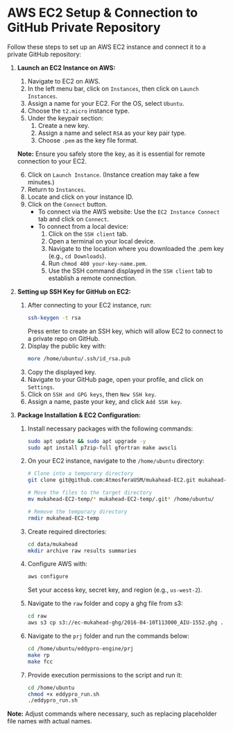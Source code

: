 # AWS EC2 Setup & Connection to GitHub Private Repository

Follow these steps to set up an AWS EC2 instance and connect it to a private GitHub repository:

1. **Launch an EC2 Instance on AWS:**
    1. Navigate to EC2 on AWS.
    2. In the left menu bar, click on `Instances`, then click on `Launch Instances`.
    3. Assign a name for your EC2. For the OS, select `Ubuntu`.
    4. Choose the `t2.micro` instance type.
    5. Under the keypair section:
        1. Create a new key.
        2. Assign a name and select `RSA` as your key pair type.
        3. Choose `.pem` as the key file format.
        
    **Note:** Ensure you safely store the key, as it is essential for remote connection to your EC2.

    6. Click on `Launch Instance`. (Instance creation may take a few minutes.)
    7. Return to `Instances`.
    8. Locate and click on your instance ID.
    9. Click on the `Connect` button.
        - To connect via the AWS website: Use the `EC2 Instance Connect` tab and click on `Connect`.
        - To connect from a local device: 
            1. Click on the `SSH client` tab.
            2. Open a terminal on your local device.
            3. Navigate to the location where you downloaded the .pem key (e.g., `cd Downloads`).
            4. Run `chmod 400 your-key-name.pem`.
            5. Use the SSH command displayed in the `SSH client` tab to establish a remote connection.

2. **Setting up SSH Key for GitHub on EC2:**
    1. After connecting to your EC2 instance, run: 
        ```bash
        ssh-keygen -t rsa
        ```
        Press enter to create an SSH key, which will allow EC2 to connect to a private repo on GitHub.
    2. Display the public key with:
        ```bash
        more /home/ubuntu/.ssh/id_rsa.pub
        ```
    3. Copy the displayed key.
    4. Navigate to your GitHub page, open your profile, and click on `Settings`.
    5. Click on `SSH and GPG keys`, then `New SSH key`.
    6. Assign a name, paste your key, and click `Add SSH key`.

3. **Package Installation & EC2 Configuration:**
    1. Install necessary packages with the following commands:
        ```bash
        sudo apt update && sudo apt upgrade -y
        sudo apt install p7zip-full gfortran make awscli
        ```
    2. On your EC2 instance, navigate to the `/home/ubuntu` directory:
        ```bash
        # Clone into a temporary directory
        git clone git@github.com:AtmosferaUSM/mukahead-EC2.git mukahead-EC2-temp

        # Move the files to the target directory
        mv mukahead-EC2-temp/* mukahead-EC2-temp/.git* /home/ubuntu/

        # Remove the temporary directory
        rmdir mukahead-EC2-temp
        ```
    3. Create required directories:
        ```bash
        cd data/mukahead
        mkdir archive raw results summaries
        ```
    4. Configure AWS with:
        ```bash
        aws configure
        ```
        Set your access key, secret key, and region (e.g., `us-west-2`).
    5. Navigate to the `raw` folder and copy a ghg file from s3:
        ```bash
        cd raw
        aws s3 cp s3://ec-mukahead-ghg/2016-04-10T113000_AIU-1552.ghg .
        ```
    5. Navigate to the `prj` folder and run the commands below:
        ```bash
        cd /home/ubuntu/eddypro-engine/prj
        make rp
        make fcc
        ```
        
    6. Provide execution permissions to the script and run it:
        ```bash
        cd /home/ubuntu
        chmod +x eddypro_run.sh
        ./eddypro_run.sh
        ```

**Note:** Adjust commands where necessary, such as replacing placeholder file names with actual names.
